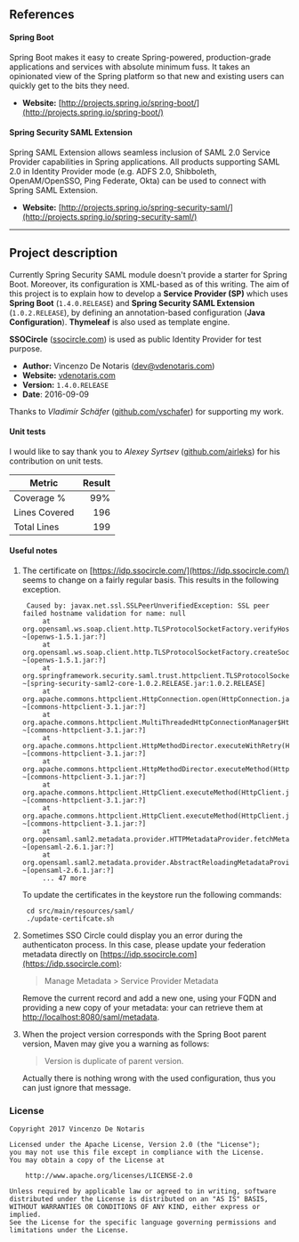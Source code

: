 

## References

#### Spring Boot

Spring Boot makes it easy to create Spring-powered, production-grade applications and services with absolute minimum fuss. It takes an opinionated view of the Spring platform so that new and existing users can quickly get to the bits they need.

- **Website:** [http://projects.spring.io/spring-boot/](http://projects.spring.io/spring-boot/)

#### Spring Security SAML Extension

Spring SAML Extension allows seamless inclusion of SAML 2.0 Service Provider capabilities in Spring applications. All products supporting SAML 2.0 in Identity Provider mode (e.g. ADFS 2.0, Shibboleth, OpenAM/OpenSSO, Ping Federate, Okta) can be used to connect with Spring SAML Extension.

- **Website:** [http://projects.spring.io/spring-security-saml/](http://projects.spring.io/spring-security-saml/)

---------

## Project description

Currently Spring Security SAML module doesn't provide a starter for Spring Boot. Moreover, its configuration is XML-based as of this writing. The aim of this project is to explain how to develop a **Service Provider (SP)** which uses **Spring Boot** (`1.4.0.RELEASE`) and **Spring Security SAML Extension** (`1.0.2.RELEASE`), by defining an annotation-based configuration (**Java Configuration**). **Thymeleaf** is also used as template engine.

**SSOCircle** ([ssocircle.com](http://www.ssocircle.com/en/portfolio/publicidp/)) is used as public Identity Provider for test purpose.

- **Author:** Vincenzo De Notaris ([dev@vdenotaris.com](mailto:dev@vdenotaris.com))
- **Website:** [vdenotaris.com](http://www.vdenotaris.com)
- **Version:**  ` 1.4.0.RELEASE `
- **Date**: 2016-09-09

Thanks to *Vladimír Schäfer* ([github.com/vschafer](https://github.com/vschafer)) for supporting my work.

#### Unit tests

I would like to say thank you to *Alexey Syrtsev* ([github.com/airleks](https://github.com/airleks)) for his contribution on unit tests.

| Metric | Result |
| ------------- | -----:|
| Coverage % | 99% |
| Lines Covered | 196 |
| Total Lines | 199 |

#### Useful notes

1. The certificate on [https://idp.ssocircle.com/](https://idp.ssocircle.com/) seems to change on a fairly regular basis. This results in the following exception. 

	
	    Caused by: javax.net.ssl.SSLPeerUnverifiedException: SSL peer failed hostname validation for name: null
	        at org.opensaml.ws.soap.client.http.TLSProtocolSocketFactory.verifyHostname(TLSProtocolSocketFactory.java:233) ~[openws-1.5.1.jar:?]
	        at org.opensaml.ws.soap.client.http.TLSProtocolSocketFactory.createSocket(TLSProtocolSocketFactory.java:186) ~[openws-1.5.1.jar:?]
	        at org.springframework.security.saml.trust.httpclient.TLSProtocolSocketFactory.createSocket(TLSProtocolSocketFactory.java:97) ~[spring-security-saml2-core-1.0.2.RELEASE.jar:1.0.2.RELEASE]
	        at org.apache.commons.httpclient.HttpConnection.open(HttpConnection.java:707) ~[commons-httpclient-3.1.jar:?]
	        at org.apache.commons.httpclient.MultiThreadedHttpConnectionManager$HttpConnectionAdapter.open(MultiThreadedHttpConnectionManager.java:1361) ~[commons-httpclient-3.1.jar:?]
	        at org.apache.commons.httpclient.HttpMethodDirector.executeWithRetry(HttpMethodDirector.java:387) ~[commons-httpclient-3.1.jar:?]
	        at org.apache.commons.httpclient.HttpMethodDirector.executeMethod(HttpMethodDirector.java:171) ~[commons-httpclient-3.1.jar:?]
	        at org.apache.commons.httpclient.HttpClient.executeMethod(HttpClient.java:397) ~[commons-httpclient-3.1.jar:?]
	        at org.apache.commons.httpclient.HttpClient.executeMethod(HttpClient.java:323) ~[commons-httpclient-3.1.jar:?]
	        at org.opensaml.saml2.metadata.provider.HTTPMetadataProvider.fetchMetadata(HTTPMetadataProvider.java:250) ~[opensaml-2.6.1.jar:?]
	        at org.opensaml.saml2.metadata.provider.AbstractReloadingMetadataProvider.refresh(AbstractReloadingMetadataProvider.java:255) ~[opensaml-2.6.1.jar:?]
	        ... 47 more

    To update the certificates in the keystore run the following commands: 

		cd src/main/resources/saml/  
		./update-certifcate.sh 

2. Sometimes SSO Circle could display you an error during the authenticaton process. In this case, please update your federation metadata directly on [https://idp.ssocircle.com](https://idp.ssocircle.com):

	> Manage Metadata > Service Provider Metadata
	
	Remove the current record and add a new one, using your FQDN and providing a new copy of your metadata: your can retrieve them at [http://localhost:8080/saml/metadata](http://localhost:8080/saml/metadata).

3. When the project version corresponds with the Spring Boot parent version, Maven may give you a warning as follows:

	> Version is duplicate of parent version.

	Actually there is nothing wrong with the used configuration, thus you can just ignore that message.

### License

    Copyright 2017 Vincenzo De Notaris

	Licensed under the Apache License, Version 2.0 (the "License");
	you may not use this file except in compliance with the License.
	You may obtain a copy of the License at

	    http://www.apache.org/licenses/LICENSE-2.0

	Unless required by applicable law or agreed to in writing, software
	distributed under the License is distributed on an "AS IS" BASIS,
	WITHOUT WARRANTIES OR CONDITIONS OF ANY KIND, either express or implied.
	See the License for the specific language governing permissions and
	limitations under the License.
